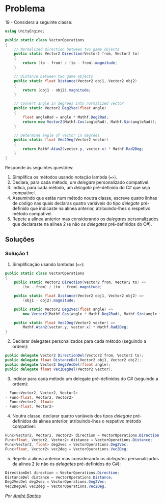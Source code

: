 # Problema

19 - Considera a seguinte classe:

```cs
using UnityEngine;

public static class VectorOperations
{
    // Normalized direction between two game objects
    public static Vector2 Direction(Vector2 from, Vector2 to)
    {
        return (to - from) / (to - from).magnitude;
    }

    // Distance between two game objects
    public static float Distance(Vector2 obj1, Vector2 obj2)
    {
        return (obj1 - obj2).magnitude;
    }

    // Convert angle in degrees into normalized vector
    public static Vector2 Deg2Vec(float angle)
    {
        float angleRad = angle * Mathf.Deg2Rad;
        return new Vector2(Mathf.Cos(angleRad), Mathf.Sin(angleRad));
    }

    // Determine angle of vector in degrees
    public static float Vec2Deg(Vector2 vector)
    {
        return Mathf.Atan2(vector.y, vector.x) * Mathf.Rad2Deg;
    }
}
```

Responde às seguintes questões:

1. Simplifica os métodos usando notação lambda (`=>`).
2. Declara, para cada método, um _delegate_ personalizado compatível.
3. Indica, para cada método, um _delegate_ pré-definido do C# que seja
   compatível.
4. Assumindo que estás num método noutra classe, escreve quatro linhas de
   código nas quais declaras quatro variáveis do tipo _delegate_ pré-definido
   que indicaste na alínea anterior, atribuindo-lhes o respetivo método
   compatível.
5. Repete a alínea anterior mas considerando os _delegates_ personalizados que
   declaraste na alínea 2 (e não os _delegates_ pré-definidos do C#).

## Soluções

### Solução 1

1. Simplificação usando lambdas (`=>`):

```cs
public static class VectorOperations
{
    public static Vector2 Direction(Vector2 from, Vector2 to) =>
        (to - from) / (to - from).magnitude;

    public static float Distance(Vector2 obj1, Vector2 obj2) => 
        (obj1 - obj2).magnitude;

    public static Vector2 Deg2Vec(float angle) => 
        new Vector2(Mathf.Cos(angle * Mathf.Deg2Rad), Mathf.Sin(angle * Mathf.Deg2Rad));

    public static float Vec2Deg(Vector2 vector) => 
        Mathf.Atan2(vector.y, vector.x) * Mathf.Rad2Deg;
}
```

2. Declarar delegates personalizados para cada método (seguindo a ordem):

```cs
public delegate Vector2 DirectionDel(Vector2 from, Vector2 to);
public delegate float DistanceDel(Vector2 obj1, Vector2 obj2);
public delegate Vector2 Deg2VecDel(float angle);
public delegate float Vec2DegDel(Vector2 vector);
```

3. Indicar para cada método um delegate pré-definidos do C# (seguindo a ordem):

```cs
- Func<Vector2, Vector2, Vector2>
- Func<float, Vector2, Vector2>
- Func<Vector2, float>
- Func<float, Vector2>
```

4. Noutra classe, declarar quatro variáveis dos tipos _delegate_ pré-definidos
   da alínea anterior, atribuindo-lhes o respetivo método compatível:

```cs
Func<Vector2, Vector2, Vector2> direction = VectorOperations.Direction;
Func<float, Vector2, Vector2> distance = VectorOperations.Distance;
Func<Vector2, float> deg2vec = VectorOperations.Deg2Vec;
Func<float, Vector2> vec2deg = VectorOperations.Vec2Deg;
```

5. Repetir a alínea anterior mas considerando os _delegates_ personalizados
   da alínea 2 (e não os _delegates_ pré-definidos do C#):

```cs
DirectionDel direction = VectorOperations.Direction;
DistanceDel distance = VectorOperations.Distance;
Deg2VecDel deg2vec = VectorOperations.Deg2Vec;
Vec2DegDel vec2deg = VectorOperations.Vec2Deg;
```

_Por [André Santos](https://github.com/andrepucas)_
